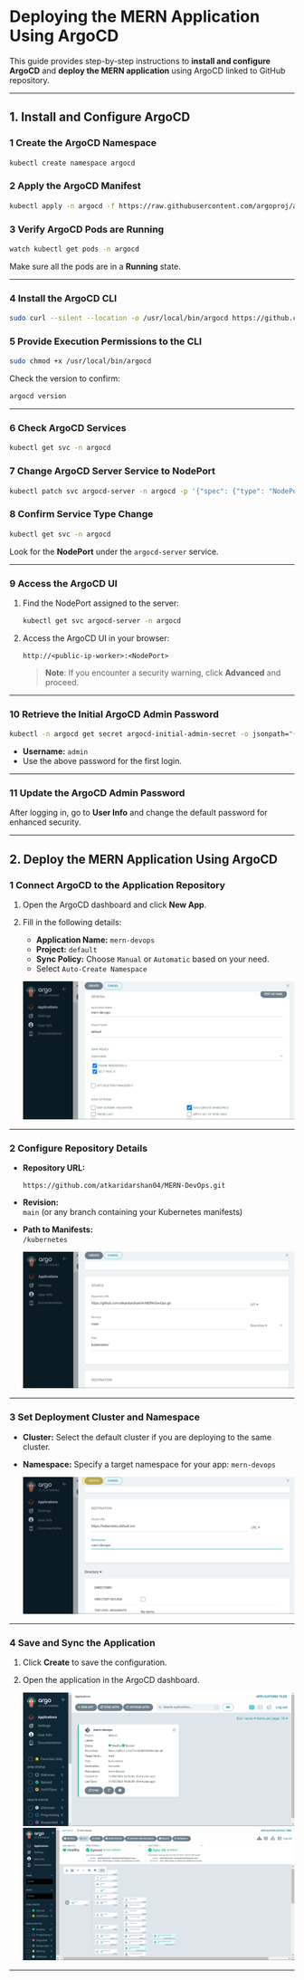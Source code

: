 # **Deploying the MERN Application Using ArgoCD**  

This guide provides step-by-step instructions to **install and configure ArgoCD** and **deploy the MERN application** using ArgoCD linked to GitHub repository.

---

## **1. Install and Configure ArgoCD**

### **1 Create the ArgoCD Namespace**
```bash
kubectl create namespace argocd
```

### **2 Apply the ArgoCD Manifest**
```bash
kubectl apply -n argocd -f https://raw.githubusercontent.com/argoproj/argo-cd/stable/manifests/install.yaml
```

### **3 Verify ArgoCD Pods are Running**
```bash
watch kubectl get pods -n argocd
```
Make sure all the pods are in a **Running** state.

---

### **4 Install the ArgoCD CLI**
```bash
sudo curl --silent --location -o /usr/local/bin/argocd https://github.com/argoproj/argo-cd/releases/download/v2.4.7/argocd-linux-amd64
```

### **5 Provide Execution Permissions to the CLI**
```bash
sudo chmod +x /usr/local/bin/argocd
```
Check the version to confirm:
```bash
argocd version
```

---

### **6 Check ArgoCD Services**
```bash
kubectl get svc -n argocd
```

### **7 Change ArgoCD Server Service to NodePort**
```bash
kubectl patch svc argocd-server -n argocd -p '{"spec": {"type": "NodePort"}}'
```

### **8 Confirm Service Type Change**
```bash
kubectl get svc -n argocd
```
Look for the **NodePort** under the `argocd-server` service.

---

### **9 Access the ArgoCD UI**
1. Find the NodePort assigned to the server:
   ```bash
   kubectl get svc argocd-server -n argocd
   ```
2. Access the ArgoCD UI in your browser:
   ```
   http://<public-ip-worker>:<NodePort>
   ```
   > **Note**: If you encounter a security warning, click **Advanced** and proceed.

---

### **10 Retrieve the Initial ArgoCD Admin Password**
```bash
kubectl -n argocd get secret argocd-initial-admin-secret -o jsonpath="{.data.password}" | base64 -d; echo
```
- **Username:** `admin`  
- Use the above password for the first login.

---

### **11 Update the ArgoCD Admin Password**
After logging in, go to **User Info** and change the default password for enhanced security.

---

## **2. Deploy the MERN Application Using ArgoCD**

### **1 Connect ArgoCD to the Application Repository**
1. Open the ArgoCD dashboard and click **New App**.
2. Fill in the following details:
   - **Application Name:** `mern-devops`  
   - **Project:** `default`  
   - **Sync Policy:** Choose `Manual` or `Automatic` based on your need.
   - Select `Auto-Create Namespace`

   ![argocd-1](../assets/argocd-1.png)

---

### **2 Configure Repository Details**
- **Repository URL:**  
  ```
  https://github.com/atkaridarshan04/MERN-DevOps.git
  ```
- **Revision:**  
  `main` (or any branch containing your Kubernetes manifests)  
- **Path to Manifests:**  
  `/kubernetes` 

  ![argocd-2](../assets/argocd-2.png)

---

### **3 Set Deployment Cluster and Namespace**
- **Cluster:** Select the default cluster if you are deploying to the same cluster.  
- **Namespace:** Specify a target namespace for your app: `mern-devops`

   ![argocd-3](../assets/argocd-3.png)

---

### **4 Save and Sync the Application**
1. Click **Create** to save the configuration.
2. Open the application in the ArgoCD dashboard.

   ![argocd-4](../assets/argocd-4.png)
   ![argocd-5](../assets/argocd-5.png)

---